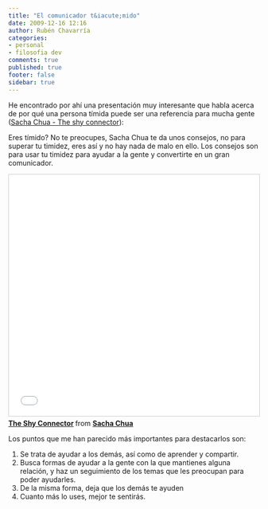 ```yaml
---
title: "El comunicador t&iacute;mido"
date: 2009-12-16 12:16
author: Rubén Chavarría
categories: 
- personal
- filosofia dev
comments: true
published: true
footer: false
sidebar: true
---
```


He encontrado por ahí una presentación muy interesante que habla acerca de por qué una persona tímida puede ser una referencia para mucha gente (<a href="http://www.slideshare.net/sachac/the-shy-connector">Sacha Chua - The shy connector</a>):

Eres tímido? No te preocupes, Sacha Chua te da unos consejos, no para superar tu timidez, eres así y no hay nada de malo en ello. Los consejos son para usar tu timidez para ayudar a la gente y convertirte en un gran comunicador.

<!-- more -->

<iframe src="//www.slideshare.net/slideshow/embed_code/key/gfRJfCiGH7Mwd3" width="595" height="485" frameborder="0" marginwidth="0" marginheight="0" scrolling="no" style="border:1px solid #CCC; border-width:1px; margin-bottom:5px; max-width: 100%;" allowfullscreen> </iframe> <div style="margin-bottom:5px"> <strong> <a href="//www.slideshare.net/sachac/the-shy-connector" title="The Shy Connector" target="_blank">The Shy Connector</a> </strong> from <strong><a href="//www.slideshare.net/sachac" target="_blank">Sacha Chua</a></strong> </div>

Los puntos que me han parecido más importantes para destacarlos son:
<ol>
	<li>Se trata de ayudar a los demás, así como de aprender y compartir.</li>
	<li>Busca formas de ayudar a la gente con la que mantienes alguna relación, y haz un seguimiento de los temas que les preocupan para poder ayudarles.</li>
	<li>De la misma forma, deja que los demás te ayuden</li>
	<li>Cuanto más lo uses, mejor te sentirás.</li>
</ol>
